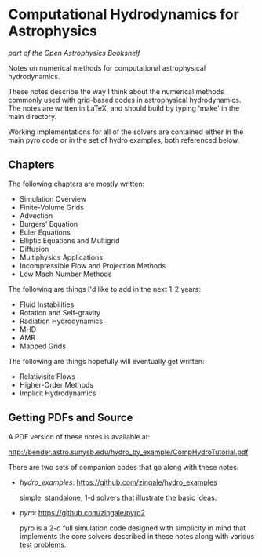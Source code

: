 # Computational Hydrodynamics for Astrophysics

*part of the Open Astrophysics Bookshelf*

Notes on numerical methods for computational astrophysical hydrodynamics.

These notes describe the way I think about the numerical methods commonly
used with grid-based codes in astrophysical hydrodynamics.  The notes
are written in LaTeX, and should build by typing 'make' in the main
directory.

Working implementations for all of the solvers are contained either in
the main pyro code or in the set of hydro examples, both referenced
below.

## Chapters

The following chapters are mostly written:

- Simulation Overview
- Finite-Volume Grids
- Advection
- Burgers' Equation
- Euler Equations
- Elliptic Equations and Multigrid
- Diffusion
- Multiphysics Applications
- Incompressible Flow and Projection Methods
- Low Mach Number Methods

The following are things I'd like to add in the next 1-2 years:

- Fluid Instabilities
- Rotation and Self-gravity
- Radiation Hydrodynamics
- MHD
- AMR
- Mapped Grids

The following are things hopefully will eventually get written:

- Relativisitc Flows
- Higher-Order Methods
- Implicit Hydrodynamics


## Getting PDFs and Source

A PDF version of these notes is available at:

http://bender.astro.sunysb.edu/hydro_by_example/CompHydroTutorial.pdf


There are two sets of companion codes that go along with these notes:

 - *hydro_examples*: https://github.com/zingale/hydro_examples

   simple, standalone, 1-d solvers that illustrate the basic ideas.

 - *pyro*: https://github.com/zingale/pyro2

   pyro is a 2-d full simulation code designed with simplicity in
   mind that implements the core solvers described in these notes
   along with various test problems.




